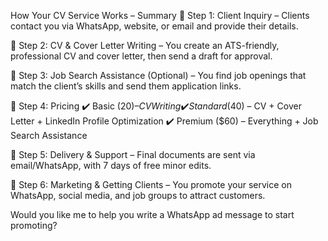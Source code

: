 How Your CV Service Works – Summary
🔹 Step 1: Client Inquiry – Clients contact you via WhatsApp, website, or email and provide their details.

🔹 Step 2: CV & Cover Letter Writing – You create an ATS-friendly, professional CV and cover letter, then send a draft for approval.

🔹 Step 3: Job Search Assistance (Optional) – You find job openings that match the client’s skills and send them application links.

🔹 Step 4: Pricing
✔️ Basic ($20) – CV Writing
✔️ Standard ($40) – CV + Cover Letter + LinkedIn Profile Optimization
✔️ Premium ($60) – Everything + Job Search Assistance

🔹 Step 5: Delivery & Support – Final documents are sent via email/WhatsApp, with 7 days of free minor edits.

🔹 Step 6: Marketing & Getting Clients – You promote your service on WhatsApp, social media, and job groups to attract customers.

Would you like me to help you write a WhatsApp ad message to start promoting?
